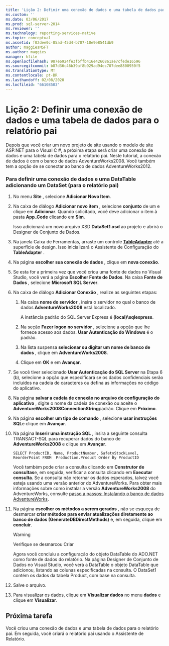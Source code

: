 ```yaml
---
title: 'Lição 2: Definir uma conexão de dados e uma tabela de dados para o relatório pai | Microsoft Docs'
ms.custom: ''
ms.date: 03/06/2017
ms.prod: sql-server-2014
ms.reviewer: ''
ms.technology: reporting-services-native
ms.topic: conceptual
ms.assetid: f02dee0c-85ad-45d4-b707-10e9e8541db9
author: maggiesMSFT
ms.author: maggies
manager: kfile
ms.openlocfilehash: 987e6924fe3fbffb416e4266861ae7cfede16596
ms.sourcegitcommit: b87d36c46b39af8b929ad94ec707dee8800950f5
ms.translationtype: MT
ms.contentlocale: pt-BR
ms.lasthandoff: 02/08/2020
ms.locfileid: "66108503"
---
```

# <a name="lesson-2-define-a-data-connection-and-data-table-for-parent-report"></a>Lição 2: Definir uma conexão de dados e uma tabela de dados para o relatório pai
  Depois que você criar um novo projeto de site usando o modelo de site ASP.NET para o Visual C #, a próxima etapa será criar uma conexão de dados e uma tabela de dados para o relatório pai. Neste tutorial, a conexão de dados é com o banco de dados AdventureWorks2008. Você também tem a opção de se conectar ao banco de dados AdventureWorks2012.  
  
### <a name="to-define-a-data-connection-and-data-table-by-adding-a-dataset-for-parent-report"></a>Para definir uma conexão de dados e uma DataTable adicionando um DataSet (para o relatório pai)  
  
1.  No menu **Site** , selecione **Adicionar Novo Item**.  
  
2.  Na caixa de diálogo **Adicionar novo item** , selecione **conjunto** de um e clique em **Adicionar**. Quando solicitado, você deve adicionar o item à pasta **App_Code** clicando em **Sim**.  
  
     Isso adicionará um novo arquivo XSD **DataSet1.xsd** ao projeto e abrirá o Designer de Conjunto de Dados.  
  
3.  Na janela Caixa de Ferramentas, arraste um controle **[TableAdapter](https://msdn.microsoft.com/library/bz9tthwx\(v=vs.100\).aspx)** até a superfície de design. Isso inicializará o Assistente de Configuração do **TableAdapter** .  
  
4.  Na página **escolher sua conexão de dados** , clique em **nova conexão**.  
  
5.  Se esta for a primeira vez que você criou uma fonte de dados no Visual Studio, você verá a página **Escolher Fonte de Dados**. Na caixa **Fonte de Dados** , selecione **Microsoft SQL Server**.  
  
6.  Na caixa de diálogo **Adicionar Conexão** , realize as seguintes etapas:  
  
    1.  Na caixa **nome do servidor** , insira o servidor no qual o banco de dados **AdventureWorks2008** está localizado.  
  
         A instância padrão do SQL Server Express é **(local)\sqlexpress**.  
  
    2.  Na seção **Fazer logon no servidor** , selecione a opção que lhe fornece acesso aos dados. **Usar Autenticação do Windows** é o padrão.  
  
    3.  Na lista suspensa **selecionar ou digitar um nome de banco de dados** , clique em **AdventureWorks2008**.  
  
    4.  Clique em **OK** e em **Avançar**.  
  
7.  Se você tiver selecionado **Usar Autenticação do SQL Server** na Etapa 6 (b), selecione a opção que especificará se os dados confidenciais serão incluídos na cadeia de caracteres ou defina as informações no código do aplicativo.  
  
8.  Na página **salvar a cadeia de conexão no arquivo de configuração do aplicativo** , digite o nome da cadeia de conexão ou aceite o **AdventureWorks2008ConnectionString**padrão. Clique em **Próximo**.  
  
9. Na página **escolher um tipo de comando** , selecione **usar instruções SQL**e clique em **Avançar**.  
  
10. Na página **Inserir uma instrução SQL** , insira a seguinte consulta TRANSACT-SQL para recuperar dados do banco de **AdventureWorks2008** e clique em **Avançar**.  
  
    ```  
    SELECT ProductID, Name, ProductNumber, SafetyStockLevel, ReorderPoint FROM  Production.Product Order By ProductID  
    ```  
  
     Você também pode criar a consulta clicando em **Construtor de consultas**e, em seguida, verificar a consulta clicando em **Executar consulta**. Se a consulta não retornar os dados esperados, talvez você esteja usando uma versão anterior do AdventureWorks. Para obter mais informações sobre como instalar a versão **AdventureWorks2008** do AdventureWorks, consulte [passo a passos: Instalando o banco de dados AdventureWorks](https://msdn.microsoft.com/library/aa992075\(v=vs.100\).aspx).  
  
11. Na página **escolher os métodos a serem gerados** , não se esqueça de desmarcar **criar métodos para enviar atualizações diretamente ao banco de dados (GenerateDBDirectMethods)** e, em seguida, clique em **concluir**.  
  
    > [!WARNING]  
    >  Verifique se desmarcou Criar  
  
     Agora você concluiu a configuração do objeto DataTable do ADO.NET como fonte de dados do relatório. Na página Designer de Conjunto de Dados no Visual Studio, você verá a DataTable o objeto DataTable que adicionou, listando as colunas especificadas na consulta. O DataSet1 contém os dados da tabela Product, com base na consulta.  
  
12. Salve o arquivo.  
  
13. Para visualizar os dados, clique em **Visualizar dados** no menu **dados** e clique em **Visualizar**.  
  
## <a name="next-task"></a>Próxima tarefa  
 Você criou uma conexão de dados e uma tabela de dados para o relatório pai. Em seguida, você criará o relatório pai usando o Assistente de Relatório.  
  
  
